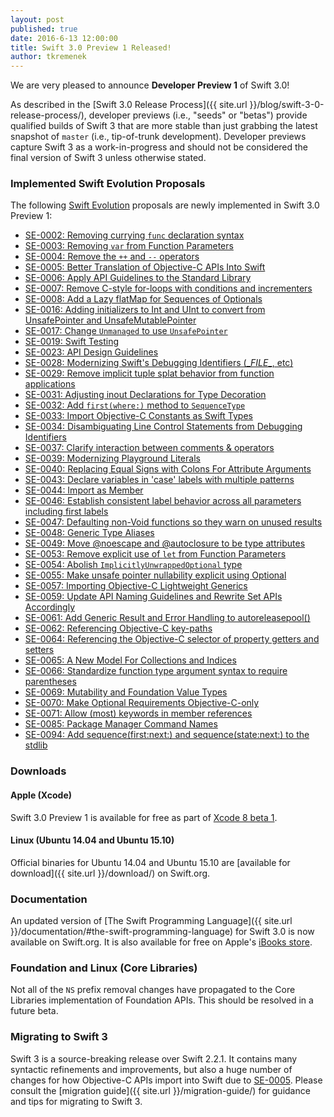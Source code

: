 ```yaml
---
layout: post
published: true
date: 2016-6-13 12:00:00
title: Swift 3.0 Preview 1 Released!
author: tkremenek
---
```


We are very pleased to announce **Developer Preview 1** of Swift 3.0!

As described in the [Swift 3.0 Release Process]({{ site.url
}}/blog/swift-3-0-release-process/), developer previews (i.e., "seeds" or
"betas") provide qualified builds of Swift 3 that are more stable than just
grabbing the latest snapshot of `master` (i.e., tip-of-trunk development).
Developer previews capture Swift 3 as a work-in-progress and should not
be considered the final version of Swift 3 unless otherwise stated.


### Implemented Swift Evolution Proposals

The following [Swift Evolution](https://github.com/apple/swift-evolution) proposals are newly implemented
in Swift 3.0 Preview 1:

* [SE-0002: Removing currying `func` declaration syntax](https://github.com/apple/swift-evolution/blob/master/proposals/0002-remove-currying.md)
* [SE-0003: Removing `var` from Function Parameters](https://github.com/apple/swift-evolution/blob/master/proposals/0003-remove-var-parameters.md)
* [SE-0004: Remove the `++` and `--` operators](https://github.com/apple/swift-evolution/blob/master/proposals/0004-remove-pre-post-inc-decrement.md)
* [SE-0005: Better Translation of Objective-C APIs Into Swift](https://github.com/apple/swift-evolution/blob/master/proposals/0005-objective-c-name-translation.md)
* [SE-0006: Apply API Guidelines to the Standard Library](https://github.com/apple/swift-evolution/blob/master/proposals/0006-apply-api-guidelines-to-the-standard-library.md)
* [SE-0007: Remove C-style for-loops with conditions and incrementers](https://github.com/apple/swift-evolution/blob/master/proposals/0007-remove-c-style-for-loops.md)
* [SE-0008: Add a Lazy flatMap for Sequences of Optionals](https://github.com/apple/swift-evolution/blob/master/proposals/0008-lazy-flatmap-for-optionals.md)
* [SE-0016: Adding initializers to Int and UInt to convert from UnsafePointer and UnsafeMutablePointer](https://github.com/apple/swift-evolution/blob/master/proposals/0016-initializers-for-converting-unsafe-pointers-to-ints.md)
* [SE-0017: Change `Unmanaged` to use `UnsafePointer`](https://github.com/apple/swift-evolution/blob/master/proposals/0017-convert-unmanaged-to-use-unsafepointer.md)
* [SE-0019: Swift Testing](https://github.com/apple/swift-evolution/blob/master/proposals/0019-package-manager-testing.md)
* [SE-0023: API Design Guidelines](https://github.com/apple/swift-evolution/blob/master/proposals/0023-api-guidelines.md)
* [SE-0028: Modernizing Swift's Debugging Identifiers (\__FILE__, etc)](https://github.com/apple/swift-evolution/blob/master/proposals/0028-modernizing-debug-identifiers.md)
* [SE-0029: Remove implicit tuple splat behavior from function applications](https://github.com/apple/swift-evolution/blob/master/proposals/0029-remove-implicit-tuple-splat.md)
* [SE-0031: Adjusting inout Declarations for Type Decoration](https://github.com/apple/swift-evolution/blob/master/proposals/0031-adjusting-inout-declarations.md)
* [SE-0032: Add `first(where:)` method to `SequenceType`](https://github.com/apple/swift-evolution/blob/master/proposals/0032-sequencetype-find.md)
* [SE-0033: Import Objective-C Constants as Swift Types](https://github.com/apple/swift-evolution/blob/master/proposals/0033-import-objc-constants.md)
* [SE-0034: Disambiguating Line Control Statements from Debugging Identifiers](https://github.com/apple/swift-evolution/blob/master/proposals/0034-disambiguating-line.md)
* [SE-0037: Clarify interaction between comments & operators](https://github.com/apple/swift-evolution/blob/master/proposals/0037-clarify-comments-and-operators.md)
* [SE-0039: Modernizing Playground Literals](https://github.com/apple/swift-evolution/blob/master/proposals/0039-playgroundliterals.md)
* [SE-0040: Replacing Equal Signs with Colons For Attribute Arguments](https://github.com/apple/swift-evolution/blob/master/proposals/0040-attributecolons.md)
* [SE-0043: Declare variables in 'case' labels with multiple patterns](https://github.com/apple/swift-evolution/blob/master/proposals/0043-declare-variables-in-case-labels-with-multiple-patterns.md)
* [SE-0044: Import as Member](https://github.com/apple/swift-evolution/blob/master/proposals/0044-import-as-member.md)
* [SE-0046: Establish consistent label behavior across all parameters including first labels](https://github.com/apple/swift-evolution/blob/master/proposals/0046-first-label.md)
* [SE-0047: Defaulting non-Void functions so they warn on unused results](https://github.com/apple/swift-evolution/blob/master/proposals/0047-nonvoid-warn.md)
* [SE-0048: Generic Type Aliases](https://github.com/apple/swift-evolution/blob/master/proposals/0048-generic-typealias.md)
* [SE-0049: Move @noescape and @autoclosure to be type attributes](https://github.com/apple/swift-evolution/blob/master/proposals/0049-noescape-autoclosure-type-attrs.md)
* [SE-0053: Remove explicit use of `let` from Function Parameters](https://github.com/apple/swift-evolution/blob/master/proposals/0053-remove-let-from-function-parameters.md)
* [SE-0054: Abolish `ImplicitlyUnwrappedOptional` type](https://github.com/apple/swift-evolution/blob/master/proposals/0054-abolish-iuo.md)
* [SE-0055: Make unsafe pointer nullability explicit using Optional](https://github.com/apple/swift-evolution/blob/master/proposals/0055-optional-unsafe-pointers.md)
* [SE-0057: Importing Objective-C Lightweight Generics](https://github.com/apple/swift-evolution/blob/master/proposals/0057-importing-objc-generics.md)
* [SE-0059: Update API Naming Guidelines and Rewrite Set APIs Accordingly](https://github.com/apple/swift-evolution/blob/master/proposals/0059-updated-set-apis.md)
* [SE-0061: Add Generic Result and Error Handling to autoreleasepool()](https://github.com/apple/swift-evolution/blob/master/proposals/0061-autoreleasepool-signature.md)
* [SE-0062: Referencing Objective-C key-paths](https://github.com/apple/swift-evolution/blob/master/proposals/0062-objc-keypaths.md)
* [SE-0064: Referencing the Objective-C selector of property getters and setters](https://github.com/apple/swift-evolution/blob/master/proposals/0064-property-selectors.md)
* [SE-0065: A New Model For Collections and Indices](https://github.com/apple/swift-evolution/blob/master/proposals/0065-collections-move-indices.md)
* [SE-0066: Standardize function type argument syntax to require parentheses](https://github.com/apple/swift-evolution/blob/master/proposals/0066-standardize-function-type-syntax.md)
* [SE-0069: Mutability and Foundation Value Types](https://github.com/apple/swift-evolution/blob/master/proposals/0069-swift-mutability-for-foundation.md)
* [SE-0070: Make Optional Requirements Objective-C-only](https://github.com/apple/swift-evolution/blob/master/proposals/0070-optional-requirements.md)
* [SE-0071: Allow (most) keywords in member references](https://github.com/apple/swift-evolution/blob/master/proposals/0071-member-keywords.md)
* [SE-0085: Package Manager Command Names](https://github.com/apple/swift-evolution/blob/master/proposals/0085-package-manager-command-name.md)
* [SE-0094: Add sequence(first:next:) and sequence(state:next:) to the stdlib](https://github.com/apple/swift-evolution/blob/master/proposals/0094-sequence-function.md)

### Downloads

#### Apple (Xcode)

Swift 3.0 Preview 1 is available for free as part of [Xcode 8 beta 1](https://developer.apple.com/xcode/download).

#### Linux (Ubuntu 14.04 and Ubuntu 15.10)

Official binaries for Ubuntu 14.04 and Ubuntu 15.10 are [available for download]({{ site.url }}/download/) on Swift.org.

### Documentation

An updated version of [The Swift Programming Language]({{ site.url }}/documentation/#the-swift-programming-language) for Swift 3.0 is now available on Swift.org.  It is also available for free on Apple's [iBooks store](https://itunes.apple.com/us/book/the-swift-programming-language/id1002622538?mt=11).

### Foundation and Linux (Core Libraries)

Not all of the `NS` prefix removal changes have propagated to the Core Libraries implementation of Foundation APIs.
This should be resolved in a future beta.

### Migrating to Swift 3

Swift 3 is a source-breaking release over Swift 2.2.1.  It contains many syntactic refinements and improvements,
but also a huge number of changes for how Objective-C APIs import into Swift due to [SE-0005](https://github.com/apple/swift-evolution/blob/master/proposals/0005-objective-c-name-translation.md).
Please consult the [migration guide]({{ site.url }}/migration-guide/) for guidance and tips
for migrating to Swift 3.

